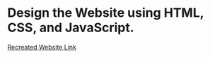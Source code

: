 # Design the Website using HTML, CSS, and JavaScript.
[Recreated Website Link](https://www.frontendmentor.io/challenges/intro-section-with-dropdown-navigation-ryaPetHE5)
